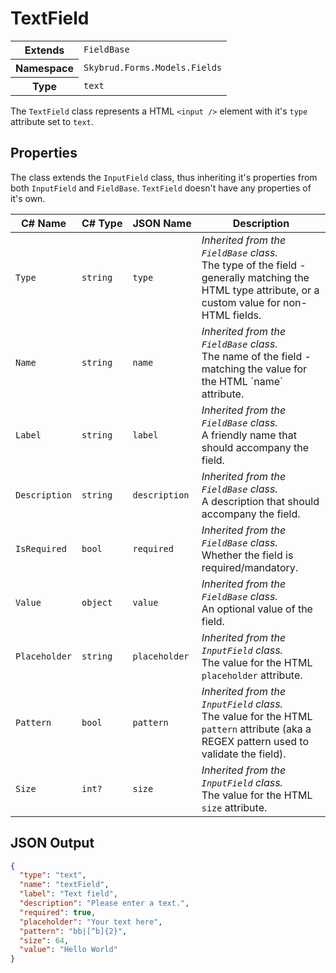# TextField

<table class="table details lined">
    <tr>
        <th>Extends</th>
        <td><code>FieldBase</code></td>
    </tr>
    <tr>
        <th>Namespace</th>
        <td><code>Skybrud.Forms.Models.Fields</code></td>
    </tr>
    <tr>
        <th>Type</th>
        <td><code>text</code></td>
    </tr>
</table>

The `TextField` class represents a HTML `<input />` element with it's `type` attribute set to `text`. 

## Properties

The class extends the `InputField` class, thus inheriting it's properties from both `InputField` and `FieldBase`. `TextField` doesn't have any properties of it's own.

<table class="table list border zebra">
    <thead>
        <tr>
            <th>C#&nbsp;Name</th>
            <th>C#&nbsp;Type</th>
            <th>JSON&nbsp;Name</th>
            <th>Description</th>
        </tr>
    </thead>
    <tbody>
        <tr>
            <td><code>Type</code></td>
            <td><code>string</code></td>
            <td><code>type</code></td>
            <td>
                <em>Inherited from the <code>FieldBase</code> class.</em><br />
                The type of the field - generally matching the HTML <c>type</c> attribute, or a custom value for non-HTML fields.
            </td>
        </tr>
        <tr>
            <td><code>Name</code></td>
            <td><code>string</code></td>
            <td><code>name</code></td>
            <td>
                <em>Inherited from the <code>FieldBase</code> class.</em><br />
                The name of the field - matching the value for the HTML `name` attribute.
            </td>
        </tr>
        <tr>
            <td><code>Label</code></td>
            <td><code>string</code></td>
            <td><code>label</code></td>
            <td>
                <em>Inherited from the <code>FieldBase</code> class.</em><br />
                A friendly name that should accompany the field.
            </td>
        </tr>
        <tr>
            <td><code>Description</code></td>
            <td><code>string</code></td>
            <td><code>description</code></td>
            <td>
                <em>Inherited from the <code>FieldBase</code> class.</em><br />
                A description that should accompany the field.
            </td>
        </tr>
        <tr>
            <td><code>IsRequired</code></td>
            <td><code>bool</code></td>
            <td><code>required</code></td>
            <td>
                <em>Inherited from the <code>FieldBase</code> class.</em><br />
                Whether the field is required/mandatory.
            </td>
        </tr>
        <tr>
            <td><code>Value</code></td>
            <td><code>object</code></td>
            <td><code>value</code></td>
            <td>
                <em>Inherited from the <code>FieldBase</code> class.</em><br />
                An optional value of the field.
            </td>
        </tr>
        <tr>
            <td><code>Placeholder</code></td>
            <td><code>string</code></td>
            <td><code>placeholder</code></td>
            <td>
                <em>Inherited from the <code>InputField</code> class.</em><br />
                The value for the HTML <code>placeholder</code> attribute.
            </td>
        </tr>
        <tr>
            <td><code>Pattern</code></td>
            <td><code>bool</code></td>
            <td><code>pattern</code></td>
            <td>
                <em>Inherited from the <code>InputField</code> class.</em><br />
                The value for the HTML <code>pattern</code> attribute (aka a REGEX pattern used to validate the field).
            </td>
        </tr>
        <tr>
            <td><code>Size</code></td>
            <td><code>int?</code></td>
            <td><code>size</code></td>
            <td>
                <em>Inherited from the <code>InputField</code> class.</em><br />
                The value for the HTML <code>size</code> attribute.
            </td>
        </tr>
    </tbody>
</table>

## JSON Output

```json
{
  "type": "text",
  "name": "textField",
  "label": "Text field",
  "description": "Please enter a text.",
  "required": true,
  "placeholder": "Your text here",
  "pattern": "bb|[^b]{2}",
  "size": 64,
  "value": "Hello World"
}
```